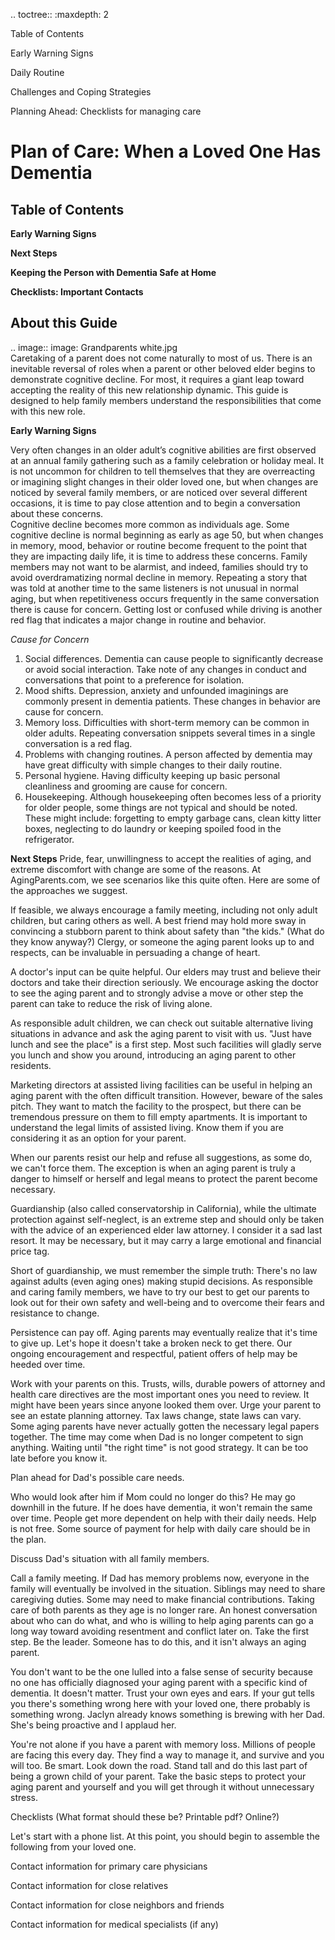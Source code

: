 
.. toctree::
   :maxdepth: 2
   
   Table of Contents
   
   Early Warning Signs 
   
   Daily Routine
   
   Challenges and Coping Strategies
   
   Planning Ahead: Checklists for managing care

 Plan of Care: When a Loved One Has Dementia 
 ===========================================
 Table of Contents
-------------------
**Early Warning Signs**

**Next Steps**

**Keeping the Person with Dementia Safe at Home**

**Checklists: Important Contacts**

About this Guide 
----------------
.. image:: image: Grandparents white.jpg  
   Caretaking of a parent does not come naturally to most of us.  There is an inevitable reversal of roles when a parent or other beloved elder begins to demonstrate cognitive decline. For most, it requires a giant leap toward accepting the reality of this new relationship dynamic. This guide is designed to help family members understand the responsibilities that come with this new role.

**Early Warning Signs**

Very often changes in an older adult’s cognitive abilities are first observed at an annual family gathering such as a family celebration or holiday meal.  It is not uncommon for children to tell themselves that they are overreacting or imagining slight changes in their older loved one, but when changes are noticed by several family members, or are noticed over several different occasions, it is time to pay close attention and to begin a conversation about these concerns.  
Cognitive decline becomes more common as individuals age.  Some cognitive decline is normal beginning as early as age 50, but when changes in memory, mood, behavior or routine become frequent to the point that they are impacting daily life, it is time to address these concerns.  Family members may not want to be alarmist, and indeed, families should try to avoid overdramatizing normal decline in memory.  Repeating a story that was told at another time to the same listeners is not unusual in normal aging, but when repetitiveness occurs frequently in the same conversation there is cause for concern.  Getting lost or confused while driving is another red flag that indicates a major change in routine and behavior.

*Cause for Concern*
1. Social differences.  Dementia can cause people to significantly decrease or avoid social interaction. Take note of any changes in conduct and conversations that point to a preference for isolation. 
2. Mood shifts. Depression, anxiety and unfounded imaginings are commonly present in dementia patients. These changes in behavior are cause for concern.
3. Memory loss. Difficulties with short-term memory can be common in older adults. Repeating conversation snippets several times in a single conversation is a red flag.
4. Problems with changing routines. A person affected by dementia may have great difficulty with simple changes to their daily routine. 
5. Personal hygiene. Having difficulty keeping up basic personal cleanliness and grooming are cause for concern.
6. Housekeeping.  Although housekeeping often becomes less of a priority for older people, some things are not typical and should be noted.  These might include: forgetting to empty garbage cans, clean kitty litter boxes, neglecting to do laundry or keeping spoiled food in the refrigerator.  

**Next Steps**
Pride, fear, unwillingness to accept the realities of aging, and extreme discomfort with change are some of the reasons. At AgingParents.com, we see scenarios like this quite often. Here are some of the approaches we suggest.

If feasible, we always encourage a family meeting, including not only adult children, but caring others as well. A best friend may hold more sway in convincing a stubborn parent to think about safety than "the kids." (What do they know anyway?) Clergy, or someone the aging parent looks up to and respects, can be invaluable in persuading a change of heart.

A doctor's input can be quite helpful. Our elders may trust and believe their doctors and take their direction seriously. We encourage asking the doctor to see the aging parent and to strongly advise a move or other step the parent can take to reduce the risk of living alone.

As responsible adult children, we can check out suitable alternative living situations in advance and ask the aging parent to visit with us. "Just have lunch and see the place" is a first step. Most such facilities will gladly serve you lunch and show you around, introducing an aging parent to other residents.

Marketing directors at assisted living facilities can be useful in helping an aging parent with the often difficult transition. However, beware of the sales pitch. They want to match the facility to the prospect, but there can be tremendous pressure on them to fill empty apartments. It is important to understand the legal limits of assisted living. Know them if you are considering it as an option for your parent.

When our parents resist our help and refuse all suggestions, as some do, we can't force them. The exception is when an aging parent is truly a danger to himself or herself and legal means to protect the parent become necessary.

Guardianship (also called conservatorship in California), while the ultimate protection against self-neglect, is an extreme step and should only be taken with the advice of an experienced elder law attorney. I consider it a sad last resort. It may be necessary, but it may carry a large emotional and financial price tag.

Short of guardianship, we must remember the simple truth: There's no law against adults (even aging ones) making stupid decisions. As responsible and caring family members, we have to try our best to get our parents to look out for their own safety and well-being and to overcome their fears and resistance to change.

Persistence can pay off. Aging parents may eventually realize that it's time to give up. Let's hope it doesn't take a broken neck to get there. Our ongoing encouragement and respectful, patient offers of help may be heeded over time.

Work with your parents on this. Trusts, wills, durable powers of attorney and health care directives are the most important ones you need to review.  It might have been years since anyone looked them over.  Urge your parent to see an estate planning attorney.  Tax laws change, state laws can vary. Some aging parents have never actually gotten the necessary legal papers together.  The time may come when Dad is no longer competent to sign anything. Waiting until "the right time" is not good strategy.  It can be too late before you know it.

Plan ahead for Dad's possible care needs.

Who would look after him if Mom could no longer do this?  He may go downhill in the future.   If he does have dementia, it won't remain the same over time.  People get more dependent on help with their daily needs.  Help is not free.  Some source of payment for help with daily care should be in the plan.

Discuss Dad's situation with all family members.

Call a family meeting. If Dad has memory problems now, everyone in the family will eventually be involved in the situation.  Siblings may need to share caregiving duties.  Some may need to make financial contributions.  Taking care of both parents as they age is no longer rare.  An honest conversation about who can do what, and who is willing to help aging parents can go a long way toward avoiding resentment and conflict later on.  Take the first step. Be the leader. Someone has to do this, and it isn't always an aging parent.

You don't want to be the one lulled into a false sense of security because no one has officially diagnosed your aging parent with a specific kind of dementia.  It doesn't matter. Trust your own eyes and ears.  If your gut tells you there's something wrong here with your loved one, there probably is something wrong.  Jaclyn already knows something is brewing with her Dad. She's being proactive and I applaud her.

You're not alone if you have a parent with memory loss. Millions of people are facing this every day. They find a way to manage it, and survive and you will too.  Be smart.  Look down the road. Stand tall and do this last part of being a grown child of your parent. Take the basic steps to protect your aging parent and yourself and you will get through it without unnecessary stress.

Checklists  (What format should these be?  Printable pdf? Online?)

 Let's start with a phone list.
 At this point, you should begin to assemble the following from your loved one.

 Contact information for primary care physicians

 Contact information for close relatives

 Contact information for close neighbors and friends

 Contact information for medical specialists (if any)



